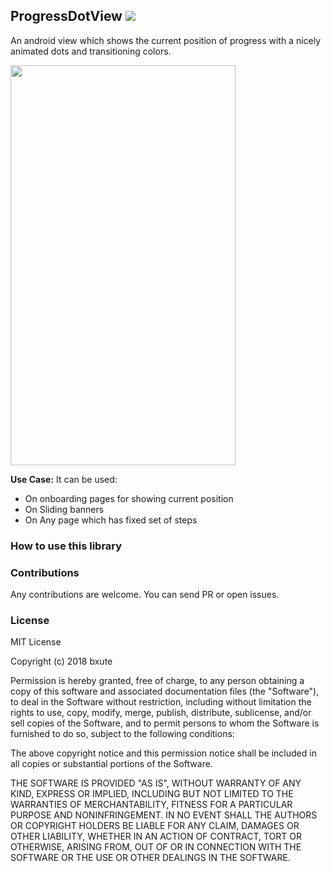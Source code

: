 ## ProgressDotView [![](https://jitpack.io/v/bxute/ClippedSlideView.svg)](https://jitpack.io/#bxute/ClippedSlideView)

An android view which shows the current position of progress with a nicely animated dots and transitioning colors.

<img src="https://user-images.githubusercontent.com/10809719/41149642-bcc1df50-6b29-11e8-9e76-fc17f3e926d3.gif" width="360px" height="640px">

**Use Case:** It can be used:
 - On onboarding pages for showing current position
 - On Sliding banners
 - On Any page which has fixed set of steps

### How to use this library


### Contributions

Any contributions are welcome. You can send PR or open issues.

### License
MIT License

Copyright (c) 2018 bxute

Permission is hereby granted, free of charge, to any person obtaining a copy
of this software and associated documentation files (the "Software"), to deal
in the Software without restriction, including without limitation the rights
to use, copy, modify, merge, publish, distribute, sublicense, and/or sell
copies of the Software, and to permit persons to whom the Software is
furnished to do so, subject to the following conditions:

The above copyright notice and this permission notice shall be included in all
copies or substantial portions of the Software.

THE SOFTWARE IS PROVIDED "AS IS", WITHOUT WARRANTY OF ANY KIND, EXPRESS OR
IMPLIED, INCLUDING BUT NOT LIMITED TO THE WARRANTIES OF MERCHANTABILITY,
FITNESS FOR A PARTICULAR PURPOSE AND NONINFRINGEMENT. IN NO EVENT SHALL THE
AUTHORS OR COPYRIGHT HOLDERS BE LIABLE FOR ANY CLAIM, DAMAGES OR OTHER
LIABILITY, WHETHER IN AN ACTION OF CONTRACT, TORT OR OTHERWISE, ARISING FROM,
OUT OF OR IN CONNECTION WITH THE SOFTWARE OR THE USE OR OTHER DEALINGS IN THE
SOFTWARE.
